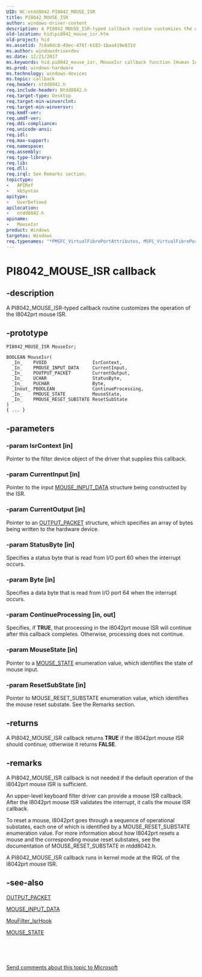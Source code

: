 ```yaml
---
UID: NC:ntdd8042.PI8042_MOUSE_ISR
title: PI8042_MOUSE_ISR
author: windows-driver-content
description: A PI8042_MOUSE_ISR-typed callback routine customizes the operation of the I8042prt mouse ISR.
old-location: hid\pi8042_mouse_isr.htm
old-project: hid
ms.assetid: 7c8a0dc8-49ec-476f-b183-1baa419e831d
ms.author: windowsdriverdev
ms.date: 12/21/2017
ms.keywords: hid.pi8042_mouse_isr, MouseIsr callback function [Human Input Devices], MouseIsr, PI8042_MOUSE_ISR, PI8042_MOUSE_ISR, ntdd8042/MouseIsr, i8042ref_f077c4e7-f77b-4f47-a0a7-a7007e4f2475.xml
ms.prod: windows-hardware
ms.technology: windows-devices
ms.topic: callback
req.header: ntdd8042.h
req.include-header: Ntdd8042.h
req.target-type: Desktop
req.target-min-winverclnt: 
req.target-min-winversvr: 
req.kmdf-ver: 
req.umdf-ver: 
req.ddi-compliance: 
req.unicode-ansi: 
req.idl: 
req.max-support: 
req.namespace: 
req.assembly: 
req.type-library: 
req.lib: 
req.dll: 
req.irql: See Remarks section.
topictype:
-	APIRef
-	kbSyntax
apitype:
-	UserDefined
apilocation:
-	ntdd8042.h
apiname:
-	MouseIsr
product: Windows
targetos: Windows
req.typenames: "*PMSFC_VirtualFibrePortAttributes, MSFC_VirtualFibrePortAttributes"
---
```


# PI8042_MOUSE_ISR callback


## -description


A PI8042_MOUSE_ISR-typed callback routine customizes the operation of the I8042prt mouse ISR.


## -prototype


````
PI8042_MOUSE_ISR MouseIsr;

BOOLEAN MouseIsr(
  _In_    PVOID                 IsrContext,
  _In_    PMOUSE_INPUT_DATA     CurrentInput,
  _In_    POUTPUT_PACKET        CurrentOutput,
  _In_    UCHAR                 StatusByte,
  _In_    PUCHAR                Byte,
  _Inout_ PBOOLEAN              ContinueProcessing,
  _In_    PMOUSE_STATE          MouseState,
  _In_    PMOUSE_RESET_SUBSTATE ResetSubState
)
{ ... }
````


## -parameters




### -param IsrContext [in]

Pointer to the filter device object of the driver that supplies this callback.


### -param CurrentInput [in]

Pointer to the input <a href="https://msdn.microsoft.com/library/windows/hardware/ff542403">MOUSE_INPUT_DATA</a> structure being constructed by the ISR.


### -param CurrentOutput [in]

Pointer to an <a href="..\ntdd8042\ns-ntdd8042-_output_packet.md">OUTPUT_PACKET</a> structure, which specifies an array of bytes being written to the hardware device.


### -param StatusByte [in]

Specifies a status byte that is read from I/O port 60 when the interrupt occurs.


### -param Byte [in]

Specifies a data byte that is read from I/O port 64 when the interrupt occurs.


### -param ContinueProcessing [in, out]

Specifies, if <b>TRUE</b>, that processing in the I8042prt mouse ISR will continue after this callback completes. Otherwise, processing does not continue.


### -param MouseState [in]

Pointer to a <a href="..\ntdd8042\ne-ntdd8042-_mouse_state.md">MOUSE_STATE</a> enumeration value, which identifies the state of mouse input.


### -param ResetSubState [in]

Pointer to MOUSE_RESET_SUBSTATE enumeration value, which identifies the mouse reset substate. See the Remarks section.


## -returns



A PI8042_MOUSE_ISR callback returns <b>TRUE</b> if the I8042prt mouse ISR should continue; otherwise it returns <b>FALSE</b>.




## -remarks



A PI8042_MOUSE_ISR callback is not needed if the default operation of the I8042prt mouse ISR is sufficient.

An upper-level keyboard filter driver can provide a mouse ISR callback. After the I8042prt mouse ISR validates the interrupt, it calls the mouse ISR callback.

To reset a mouse, I8042prt goes through a sequence of operational substates, each one of which is identified by a MOUSE_RESET_SUBSTATE enumeration value. For more information about how I8042prt resets a mouse and the corresponding mouse reset substates, see the documentation of MOUSE_RESET_SUBSTATE in ntdd8042.h.

A PI8042_MOUSE_ISR callback runs in kernel mode at the IRQL of the I8042prt mouse ISR.




## -see-also

<a href="..\ntdd8042\ns-ntdd8042-_output_packet.md">OUTPUT_PACKET</a>



<a href="https://msdn.microsoft.com/library/windows/hardware/ff542403">MOUSE_INPUT_DATA</a>



<a href="https://msdn.microsoft.com/34d0a7e9-4a1e-43ba-a643-800ebaadc360">MouFilter_IsrHook</a>



<a href="..\ntdd8042\ne-ntdd8042-_mouse_state.md">MOUSE_STATE</a>



 

 

<a href="mailto:wsddocfb@microsoft.com?subject=Documentation%20feedback [hid\hid]:%20PI8042_MOUSE_ISR callback function%20 RELEASE:%20(12/21/2017)&amp;body=%0A%0APRIVACY STATEMENT%0A%0AWe use your feedback to improve the documentation. We don't use your email address for any other purpose, and we'll remove your email address from our system after the issue that you're reporting is fixed. While we're working to fix this issue, we might send you an email message to ask for more info. Later, we might also send you an email message to let you know that we've addressed your feedback.%0A%0AFor more info about Microsoft's privacy policy, see http://privacy.microsoft.com/en-us/default.aspx." title="Send comments about this topic to Microsoft">Send comments about this topic to Microsoft</a>

